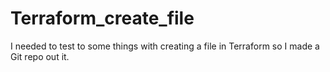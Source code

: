 # Terraform_create_file
I needed to test to some things with creating a file in Terraform so I made a Git repo out it.
